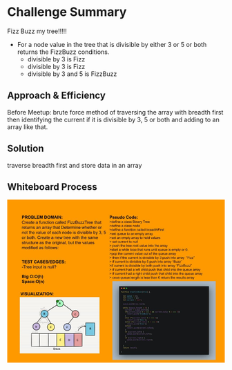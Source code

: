 # Challenge Summary
Fizz Buzz my tree!!!!!
  - For a node value in the tree that is divisible by either 3 or 5 or both returns the FizzBuzz conditions.
    - divisible by 3 is Fizz
    - divisible by 3 is Fizz
    - divisible by 3 and 5  is FizzBuzz

## Approach & Efficiency
Before Meetup: 
brute force method of traversing the array with breadth first then identifying the current if it is divisible by 3, 5 or both and adding to an array like that. 

## Solution
traverse breadth first and store data in an array

## Whiteboard Process
![Whiteboard](../img/fizzbuzz-algo.jpg)